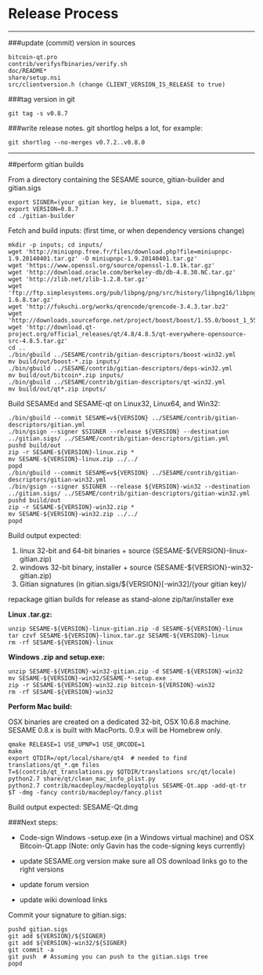 Release Process
====================

* * *

###update (commit) version in sources


	bitcoin-qt.pro
	contrib/verifysfbinaries/verify.sh
	doc/README*
	share/setup.nsi
	src/clientversion.h (change CLIENT_VERSION_IS_RELEASE to true)

###tag version in git

	git tag -s v0.8.7

###write release notes. git shortlog helps a lot, for example:

	git shortlog --no-merges v0.7.2..v0.8.0

* * *

##perform gitian builds

 From a directory containing the SESAME source, gitian-builder and gitian.sigs
  
	export SIGNER=(your gitian key, ie bluematt, sipa, etc)
	export VERSION=0.8.7
	cd ./gitian-builder

 Fetch and build inputs: (first time, or when dependency versions change)

	mkdir -p inputs; cd inputs/
	wget 'http://miniupnp.free.fr/files/download.php?file=miniupnpc-1.9.20140401.tar.gz' -O miniupnpc-1.9.20140401.tar.gz'
	wget 'https://www.openssl.org/source/openssl-1.0.1k.tar.gz'
	wget 'http://download.oracle.com/berkeley-db/db-4.8.30.NC.tar.gz'
	wget 'http://zlib.net/zlib-1.2.8.tar.gz'
	wget 'ftp://ftp.simplesystems.org/pub/libpng/png/src/history/libpng16/libpng-1.6.8.tar.gz'
	wget 'http://fukuchi.org/works/qrencode/qrencode-3.4.3.tar.bz2'
	wget 'http://downloads.sourceforge.net/project/boost/boost/1.55.0/boost_1_55_0.tar.bz2'
	wget 'http://download.qt-project.org/official_releases/qt/4.8/4.8.5/qt-everywhere-opensource-src-4.8.5.tar.gz'
	cd ..
	./bin/gbuild ../SESAME/contrib/gitian-descriptors/boost-win32.yml
	mv build/out/boost-*.zip inputs/
	./bin/gbuild ../SESAME/contrib/gitian-descriptors/deps-win32.yml
	mv build/out/bitcoin*.zip inputs/
	./bin/gbuild ../SESAME/contrib/gitian-descriptors/qt-win32.yml
	mv build/out/qt*.zip inputs/

 Build SESAMEd and SESAME-qt on Linux32, Linux64, and Win32:
  
	./bin/gbuild --commit SESAME=v${VERSION} ../SESAME/contrib/gitian-descriptors/gitian.yml
	./bin/gsign --signer $SIGNER --release ${VERSION} --destination ../gitian.sigs/ ../SESAME/contrib/gitian-descriptors/gitian.yml
	pushd build/out
	zip -r SESAME-${VERSION}-linux.zip *
	mv SESAME-${VERSION}-linux.zip ../../
	popd
	./bin/gbuild --commit SESAME=v${VERSION} ../SESAME/contrib/gitian-descriptors/gitian-win32.yml
	./bin/gsign --signer $SIGNER --release ${VERSION}-win32 --destination ../gitian.sigs/ ../SESAME/contrib/gitian-descriptors/gitian-win32.yml
	pushd build/out
	zip -r SESAME-${VERSION}-win32.zip *
	mv SESAME-${VERSION}-win32.zip ../../
	popd

  Build output expected:

  1. linux 32-bit and 64-bit binaries + source (SESAME-${VERSION}-linux-gitian.zip)
  2. windows 32-bit binary, installer + source (SESAME-${VERSION}-win32-gitian.zip)
  3. Gitian signatures (in gitian.sigs/${VERSION}[-win32]/(your gitian key)/

repackage gitian builds for release as stand-alone zip/tar/installer exe

**Linux .tar.gz:**

	unzip SESAME-${VERSION}-linux-gitian.zip -d SESAME-${VERSION}-linux
	tar czvf SESAME-${VERSION}-linux.tar.gz SESAME-${VERSION}-linux
	rm -rf SESAME-${VERSION}-linux

**Windows .zip and setup.exe:**

	unzip SESAME-${VERSION}-win32-gitian.zip -d SESAME-${VERSION}-win32
	mv SESAME-${VERSION}-win32/SESAME-*-setup.exe .
	zip -r SESAME-${VERSION}-win32.zip bitcoin-${VERSION}-win32
	rm -rf SESAME-${VERSION}-win32

**Perform Mac build:**

  OSX binaries are created on a dedicated 32-bit, OSX 10.6.8 machine.
  SESAME 0.8.x is built with MacPorts.  0.9.x will be Homebrew only.

	qmake RELEASE=1 USE_UPNP=1 USE_QRCODE=1
	make
	export QTDIR=/opt/local/share/qt4  # needed to find translations/qt_*.qm files
	T=$(contrib/qt_translations.py $QTDIR/translations src/qt/locale)
	python2.7 share/qt/clean_mac_info_plist.py
	python2.7 contrib/macdeploy/macdeployqtplus SESAME-Qt.app -add-qt-tr $T -dmg -fancy contrib/macdeploy/fancy.plist

 Build output expected: SESAME-Qt.dmg

###Next steps:

* Code-sign Windows -setup.exe (in a Windows virtual machine) and
  OSX Bitcoin-Qt.app (Note: only Gavin has the code-signing keys currently)

* update SESAME.org version
  make sure all OS download links go to the right versions

* update forum version

* update wiki download links

Commit your signature to gitian.sigs:

	pushd gitian.sigs
	git add ${VERSION}/${SIGNER}
	git add ${VERSION}-win32/${SIGNER}
	git commit -a
	git push  # Assuming you can push to the gitian.sigs tree
	popd

